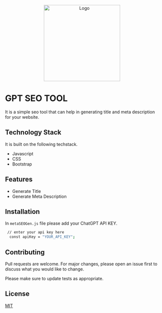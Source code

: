 <p align="center"><a href="https://laravel.com" target="_blank"><img src="https://www.searchenginejournal.com/wp-content/uploads/2017/12/B5441374-E3D9-4644-9FD1-21566E6EF40F.jpeg" width="250" alt="Logo"></a></p>


# GPT SEO TOOL

It is a simple seo tool that can help in generating title and meta description for your website.

## Technology Stack
It is built on the following techstack.
* Javascript
* CSS
* Bootstrap


## Features
* Generate Title
* Generate Meta Description

## Installation

In `metaSEOGen.js` file please add your ChatGPT API KEY.

```bash
 // enter your api key here
  const apiKey = "YOUR_API_KEY";

```


## Contributing
Pull requests are welcome. For major changes, please open an issue first to discuss what you would like to change.

Please make sure to update tests as appropriate.

## License
[MIT](https://choosealicense.com/licenses/mit/)

